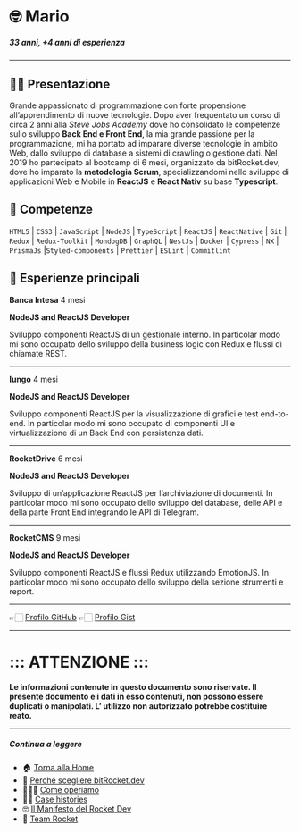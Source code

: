 # 🤓 Mario

##### 33 anni, +4 anni di esperienza

---

## 👋🏻 Presentazione

Grande appassionato di programmazione con forte propensione all’apprendimento di nuove tecnologie. Dopo aver frequentato un corso di circa 2 anni alla _Steve Jobs Academy_ dove ho consolidato le competenze sullo sviluppo **Back End e Front End**, la mia grande passione per la programmazione, mi ha portato ad imparare diverse tecnologie in ambito Web, dallo sviluppo di database a sistemi di crawling o gestione dati. Nel 2019 ho partecipato al bootcamp di 6 mesi, organizzato da bitRocket.dev, dove ho imparato la **metodologia Scrum**, specializzandomi nello sviluppo di applicazioni Web e Mobile in **ReactJS** e **React Nativ** su base **Typescript**.

## 🚀 Competenze

`HTML5` | `CSS3` | `JavaScript` | `NodeJS` | `TypeScript` | `ReactJS` | `ReactNative` | `Git` | `Redux` | `Redux-Toolkit` | `MondogDB` | `GraphQL` | `NestJs` | `Docker` | `Cypress` | `NX` | `PrismaJs` |`Styled-components` | `Prettier` | `ESLint` | `Commitlint`

## 👾 Esperienze principali

**Banca Intesa** 4 mesi

**NodeJS and ReactJS Developer**

Sviluppo componenti ReactJS di un gestionale interno. In particolar modo mi sono occupato dello sviluppo della business logic con Redux e flussi di chiamate REST.

---

**Iungo** 4 mesi

**NodeJS and ReactJS Developer**

Sviluppo componenti ReactJS per la visualizzazione di grafici e test end-to-end. In particolar modo mi sono occupato di componenti UI e virtualizzazione di un Back End con persistenza dati.

---

**RocketDrive** 6 mesi

**NodeJS and ReactJS Developer**

Sviluppo di un’applicazione ReactJS per l’archiviazione di documenti. In particolar modo mi sono occupato dello sviluppo del database, delle API e della parte Front End integrando le API di Telegram.

---

**RocketCMS** 9 mesi

**NodeJS and ReactJS Developer**

Sviluppo componenti ReactJS e flussi Redux utilizzando EmotionJS. In particolar modo mi sono occupato dello sviluppo della sezione strumenti e report.

---

👉🏻 [Profilo GitHub](https://github.com/marioisca-bitrocketdev)
👉🏻 [Profilo Gist](https://gist.github.com/marioisca-bitrocketdev)

---

# ::: ATTENZIONE :::

**Le informazioni contenute in questo documento sono riservate. Il presente documento e i dati in esso contenuti, non possono essere duplicati o manipolati. L’ utilizzo non autorizzato potrebbe costituire reato.**

---

##### Continua a leggere

- 🏠 [Torna alla Home](https://github.com/bitRocket-dev)
- 🚀 [Perché scegliere bitRocket.dev](https://github.com/bitRocket-dev/.github/blob/main/pages/WHY_BITROCKET-DEV.md)
- 👨🏻‍💻 [Come operiamo](https://github.com/bitRocket-dev/.github/blob/main/pages/ABOUT.md)
- 💪🏻 [Case histories](https://github.com/bitRocket-dev/.github/blob/main/profile/CASE_HISTORIES.md)
- 🤓 [Il Manifesto del Rocket Dev](https://github.com/bitRocket-dev/.github/blob/main/pages/MANIFEST.md)
- 👾 [Team Rocket](https://github.com/bitRocket-dev/.github/blob/main/pages/TEAM_ROCKET.md)
